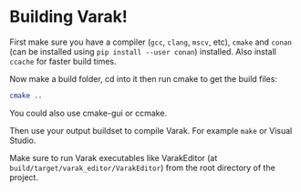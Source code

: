 # Building Varak!

First make sure you have a compiler (`gcc`, `clang`, `mscv`, etc), `cmake` and
`conan` (can be installed using `pip install --user conan`) installed. Also
install `ccache` for faster build times.


Now make a build folder, cd into it then run cmake to get the build files:

```sh
cmake .. 
```

You could also use cmake-gui or ccmake.

Then use your output buildset to compile Varak. For example `make` or Visual Studio.

Make sure to run Varak executables like VarakEditor (at
`build/target/varak_editor/VarakEditor`) from the root directory of the
project.
